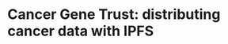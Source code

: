 Cancer Gene Trust: distributing cancer data with IPFS
=====================================================
